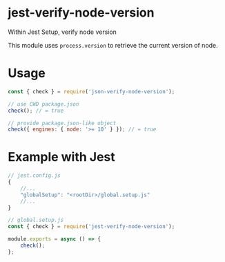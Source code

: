 # jest-verify-node-version

Within Jest Setup, verify node version

This module uses `process.version` to retrieve the current version of node.

# Usage

```js
const { check } = require('json-verify-node-version');

// use CWD package.json
check(); // = true

// provide package.json-like object
check({ engines: { node: '>= 10' } }); // = true
```

# Example with Jest

```js
// jest.config.js
{
    //...
    "globalSetup": "<rootDir>/global.setup.js"
    //...
}

// global.setup.js
const { check } = require('jest-verify-node-version');

module.exports = async () => {
    check();
};
```